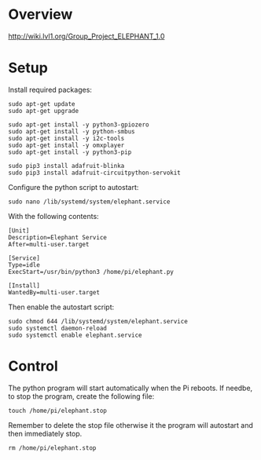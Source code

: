# Overview
http://wiki.lvl1.org/Group_Project_ELEPHANT_1.0

# Setup
Install required packages:
```
sudo apt-get update
sudo apt-get upgrade

sudo apt-get install -y python3-gpiozero
sudo apt-get install -y python-smbus
sudo apt-get install -y i2c-tools
sudo apt-get install -y omxplayer
sudo apt-get install -y python3-pip

sudo pip3 install adafruit-blinka
sudo pip3 install adafruit-circuitpython-servokit
```

Configure the python script to autostart:

`sudo nano /lib/systemd/system/elephant.service`

With the following contents:
```
[Unit]
Description=Elephant Service
After=multi-user.target

[Service]
Type=idle
ExecStart=/usr/bin/python3 /home/pi/elephant.py

[Install]
WantedBy=multi-user.target
```

Then enable the autostart script:
```
sudo chmod 644 /lib/systemd/system/elephant.service
sudo systemctl daemon-reload
sudo systemctl enable elephant.service
```

# Control
The python program will start automatically when the Pi reboots. If needbe, to stop the program, create the following file:

`touch /home/pi/elephant.stop`

Remember to delete the stop file otherwise it the program will autostart and then immediately stop.

`rm /home/pi/elephant.stop`
